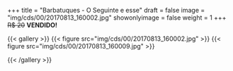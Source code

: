 +++
title = "Barbatuques - O Seguinte e esse"
draft = false
image = "img/cds/00/20170813_160002.jpg"
showonlyimage = false
weight = 1
+++
<span class="sold">~~R$ 20~~</span> **VENDIDO!**

<!--more-->


{{< gallery >}}
{{< figure src="img/cds/00/20170813_160002.jpg" >}}
{{< figure src="img/cds/00/20170813_160009.jpg" >}}

{{< /gallery >}}